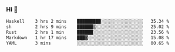 ### Hi 👋

<!--START_SECTION:waka-->

```txt
Haskell    3 hrs 2 mins    █████████░░░░░░░░░░░░░░░░   35.34 %
sh         2 hrs 9 mins    ██████▒░░░░░░░░░░░░░░░░░░   25.02 %
Rust       2 hrs 1 min     ██████░░░░░░░░░░░░░░░░░░░   23.56 %
Markdown   1 hr 17 mins    ███▓░░░░░░░░░░░░░░░░░░░░░   15.08 %
YAML       3 mins          ░░░░░░░░░░░░░░░░░░░░░░░░░   00.65 %
```

<!--END_SECTION:waka-->
